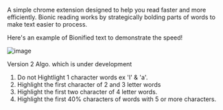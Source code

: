 A simple chrome extension designed to help you read faster and more efficiently.
Bionic reading works by strategically bolding parts of words to make text easier to process.

Here's an example of Bionified text to demonstrate the speed!

![image](https://user-images.githubusercontent.com/84621641/232248905-1096d09b-2c71-470f-9528-8ff784043d56.png)

 

Version 2 Algo. which is under development

1. Do not Hightlight 1 character words ex 'I' & 'a'.
2. Highlight the first character of 2 and 3 letter words
3. Highlight the first two character of 4 letter words.
4. Highlight the first 40% characters of words with 5 or more characters. 
